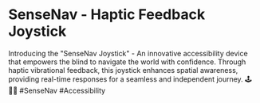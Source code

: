 # SenseNav - Haptic Feedback Joystick
Introducing the "SenseNav Joystick" - An innovative accessibility device that empowers the blind to navigate the world with confidence. Through haptic vibrational feedback, this joystick enhances spatial awareness, providing real-time responses for a seamless and independent journey. 🕹️👨‍🦯 #SenseNav #Accessibility
